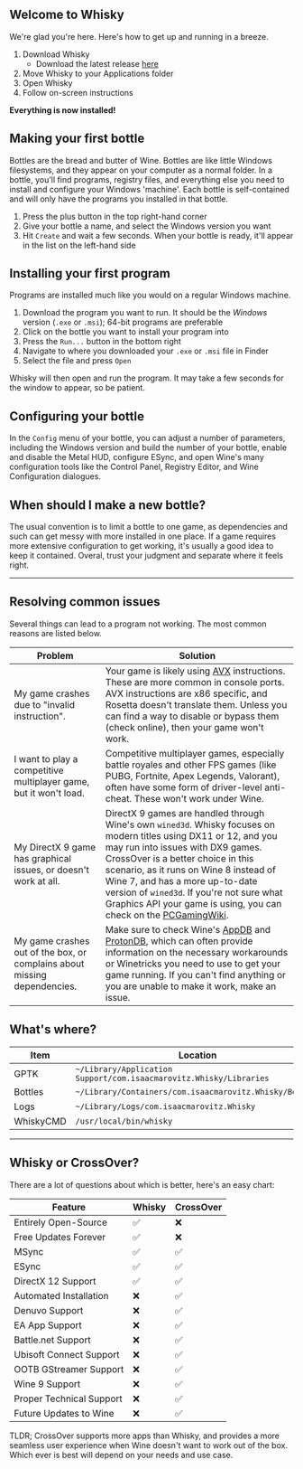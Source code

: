 ## Welcome to Whisky

We're glad you're here. Here's how to get up and running in a breeze.

1. Download Whisky
    - Download the latest release [here](https://github.com/IsaacMarovitz/Whisky/releases)
2. Move Whisky to your Applications folder
3. Open Whisky
4. Follow on-screen instructions

**Everything is now installed!**

## Making your first bottle

Bottles are the bread and butter of Wine. Bottles are like little Windows filesystems, and they appear on your computer as a normal folder. In a bottle, you'll find programs, registry files, and everything else you need to install and configure your Windows 'machine'. Each bottle is self-contained and will only have the programs you installed in that bottle.

1. Press the plus button in the top right-hand corner
2. Give your bottle a name, and select the Windows version you want
3. Hit `Create` and wait a few seconds. When your bottle is ready, it'll appear in the list on the left-hand side

## Installing your first program

Programs are installed much like you would on a regular Windows machine.

1. Download the program you want to run. It should be the *Windows* version (`.exe` or `.msi`); 64-bit programs are preferable
2. Click on the bottle you want to install your program into
3. Press the `Run...` button in the bottom right
4. Navigate to where you downloaded your `.exe` or `.msi` file in Finder
5. Select the file and press `Open`

Whisky will then open and run the program. It may take a few seconds for the window to appear, so be patient.

## Configuring your bottle

In the `Config` menu of your bottle, you can adjust a number of parameters, including the Windows version and build the number of your bottle, enable and disable the Metal HUD, configure ESync, and open Wine's many configuration tools like the Control Panel, Registry Editor, and Wine Configuration dialogues.

## When should I make a new bottle?

The usual convention is to limit a bottle to one game, as dependencies and such can get messy with more installed in one place. If a game requires more extensive configuration to get working, it's usually a good idea to keep it contained. Overal, trust your judgment and separate where it feels right.

---

## Resolving common issues

Several things can lead to a program not working. The most common reasons are listed below.

|Problem|Solution|
|-------|---------|
|My game crashes due to "invalid instruction".|Your game is likely using [AVX](https://en.wikipedia.org/wiki/Advanced_Vector_Extensions) instructions. These are more common in console ports. AVX instructions are x86 specific, and Rosetta doesn't translate them. Unless you can find a way to disable or bypass them (check online), then your game won't work.|
|I want to play a competitive multiplayer game, but it won't load.|Competitive multiplayer games, especially battle royales and other FPS games (like PUBG, Fortnite, Apex Legends, Valorant), often have some form of driver-level anti-cheat. These won't work under Wine.|
|My DirectX 9 game has graphical issues, or doesn't work at all.|DirectX 9 games are handled through Wine's own `wined3d`. Whisky focuses on modern titles using DX11 or 12, and you may run into issues with DX9 games. CrossOver is a better choice in this scenario, as it runs on Wine 8 instead of Wine 7, and has a more up-to-date version of `wined3d`. If you're not sure what Graphics API your game is using, you can check on the [PCGamingWiki](https://www.pcgamingwiki.com/wiki/Home).|
|My game crashes out of the box, or complains about missing dependencies.|Make sure to check Wine's [AppDB](https://appdb.winehq.org/) and [ProtonDB](https://www.protondb.com/), which can often provide information on the necessary workarounds or Winetricks you need to use to get your game running. If you can't find anything or you are unable to make it work, make an issue.|

## What's where?

|Item|Location|
|----|--------|
|GPTK|`~/Library/Application Support/com.isaacmarovitz.Whisky/Libraries`|
|Bottles|`~/Library/Containers/com.isaacmarovitz.Whisky/Bottles`|
|Logs|`~/Library/Logs/com.isaacmarovitz.Whisky`|
|WhiskyCMD|`/usr/local/bin/whisky`|

---
## Whisky or CrossOver?

There are a lot of questions about which is better, here's an easy chart:

|Feature|Whisky|CrossOver|
|-------|------|---------|
|Entirely Open-Source|✅|❌|
|Free Updates Forever|✅|❌|
|MSync|✅|✅|
|ESync|✅|✅|
|DirectX 12 Support|✅|✅|
|Automated Installation|❌|✅|
|Denuvo Support|❌|✅|
|EA App Support|❌|✅|
|Battle.net Support|❌|✅|
|Ubisoft Connect Support|❌|✅|
|OOTB GStreamer Support|❌|✅|
|Wine 9 Support|❌|✅|
|Proper Technical Support|❌|✅|
|Future Updates to Wine|❌|✅|

TLDR; CrossOver supports more apps than Whisky, and provides a more seamless user experience when Wine doesn't want to work out of the box. Which ever is best will depend on your needs and use case. 